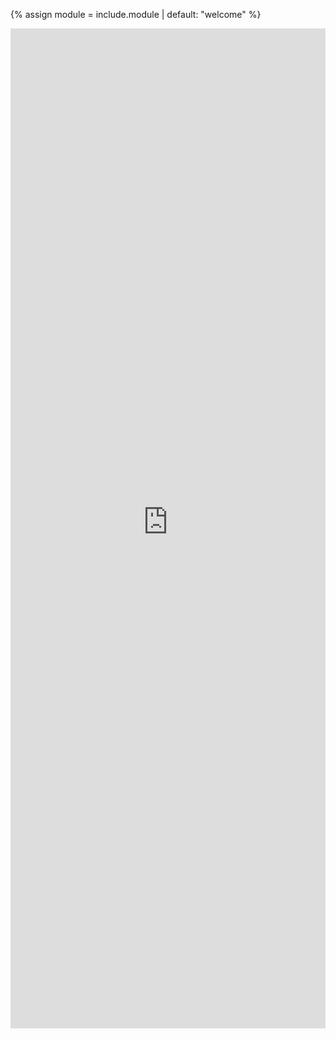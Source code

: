 {% assign module = include.module | default: "welcome" %}

<p>
  <iframe
    src="https://lightcodepedia1.streamlit.app/?embed=true&embed_options=hide_toolbar&module={{ module | uri_escape }}"
    width="100%"
    height="1600"
    loading="lazy"
    allowfullscreen
    style="border:none;">
  </iframe>
</p>